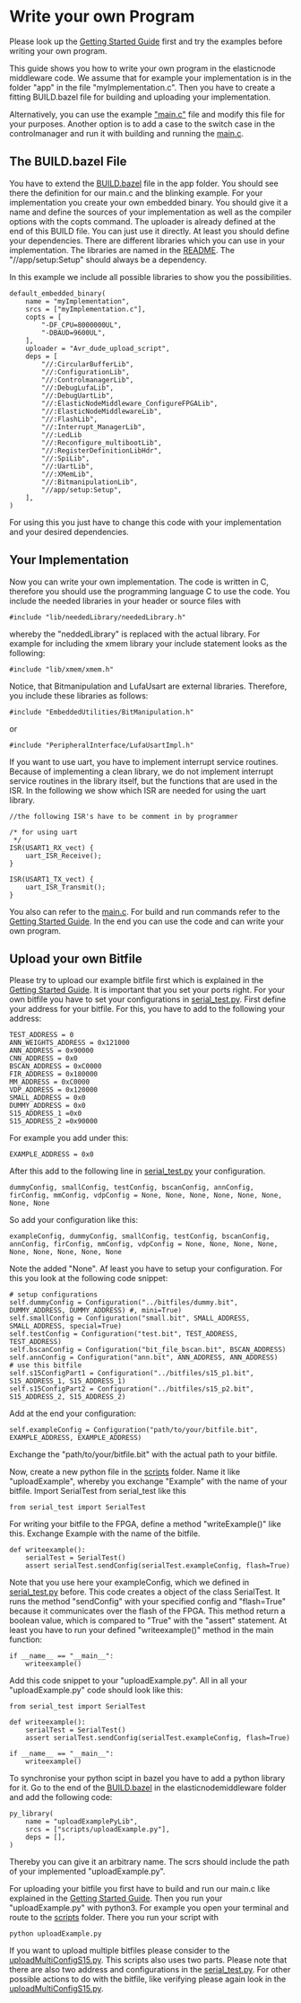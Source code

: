 # Write your own Program

Please look up the [Getting Started Guide](GettingStartedGuide.md) first and try the examples before writing your own program.

This guide shows you how to write your own program in the elasticnode middleware code. 
We assume that for example your implementation is in the folder "app" in the file "myImplementation.c".
Then you have to create a fitting BUILD.bazel file for building and uploading your implementation.

Alternatively, you can use the example ["main.c"](../app/main.c) file and modify this file for your purposes. 
Another option is to add a case to the switch case in the controlmanager and run it with building and running the [main.c](../app/main.c).

## The BUILD.bazel File

You have to extend the [BUILD.bazel](../app/BUILD.bazel) file in the app folder. 
You should see there the definition for our main.c and the blinking example.
For your implementation you create your own embedded binary.
You should give it a name and define the sources of your implementation as well as the compiler options with the copts command.
The uploader is already defined at the end of this BUILD file. 
You can just use it directly. 
At least you should define your dependencies.
There are different libraries which you can use in your implementation. 
The libraries are named in the [README](../README.md).
The "//app/setup:Setup" should always be a dependency.

In this example we include all possible libraries to show you the possibilities. 

    default_embedded_binary(
        name = "myImplementation",
        srcs = ["myImplementation.c"],
        copts = [
            "-DF_CPU=8000000UL",
            "-DBAUD=9600UL",
        ],
        uploader = "Avr_dude_upload_script",
        deps = [
            "//:CircularBufferLib",
            "//:ConfigurationLib",
            "//:ControlmanagerLib",            
            "//:DebugLufaLib",
            "//:DebugUartLib",
            "//:ElasticNodeMiddleware_ConfigureFPGALib",
            "//:ElasticNodeMiddlewareLib",
            "//:FlashLib",
            "//:Interrupt_ManagerLib",
            "//:LedLib
            "//:Reconfigure_multibootLib",
            "//:RegisterDefinitionLibHdr",
            "//:SpiLib",
            "//:UartLib",
            "//:XMemLib",
            "//:BitmanipulationLib",
            "//app/setup:Setup",
        ],
    ) 
    
For using this you just have to change this code with your implementation and your desired dependencies.

## Your Implementation

Now you can write your own implementation. 
The code is written in C, therefore you should use the programming language C to use the code.
You include the needed libraries in your header or source files with

    #include "lib/neededLibrary/neededLibrary.h"
    
whereby the "neddedLibrary" is replaced with the actual library. 
For example for including the xmem library your include statement looks as the following:
  
    #include "lib/xmem/xmem.h"
    
Notice, that Bitmanipulation and LufaUsart are external libraries. 
Therefore, you include these libraries as follows:

    #include "EmbeddedUtilities/BitManipulation.h"
    
or

    #include "PeripheralInterface/LufaUsartImpl.h"
    
If you want to use uart, you have to implement interrupt service routines. 
Because of implementing a clean library, we do not implement interrupt service routines in the library itself, but the functions that are used in the ISR.
In the following we show which ISR are needed for using the uart library. 

    //the following ISR's have to be comment in by programmer
    
    /* for using uart
     */
    ISR(USART1_RX_vect) {
        uart_ISR_Receive();
    }
    
    ISR(USART1_TX_vect) {
        uart_ISR_Transmit();
    }

You also can refer to the [main.c](../app/main.c). 
For build and run commands refer to the [Getting Started Guide](GettingStartedGuide.md).
In the end you can use the code and can write your own program.  

## Upload your own Bitfile

Please try to upload our example bitfile first which is explained in the [Getting Started Guide](GettingStartedGuide.md).
It is important that you set your ports right. 
For your own bitfile you have to set your configurations in [serial_test.py](../scripts/serial_test.py).
First define your address for your bitfile. 
For this, you have to add to the following your address:

    TEST_ADDRESS = 0
    ANN_WEIGHTS_ADDRESS = 0x121000
    ANN_ADDRESS = 0x90000
    CNN_ADDRESS = 0x0
    BSCAN_ADDRESS = 0xC0000
    FIR_ADDRESS = 0x180000
    MM_ADDRESS = 0xC0000
    VDP_ADDRESS = 0x120000
    SMALL_ADDRESS = 0x0
    DUMMY_ADDRESS = 0x0
    S15_ADDRESS_1 =0x0
    S15_ADDRESS_2 =0x90000
    
For example you add under this:

    EXAMPLE_ADDRESS = 0x0
    
After this add to the following line in [serial_test.py](../scripts/serial_test.py) your configuration.

    dummyConfig, smallConfig, testConfig, bscanConfig, annConfig, firConfig, mmConfig, vdpConfig = None, None, None, None, None, None, None, None

So add your configuration like this:

    exampleConfig, dummyConfig, smallConfig, testConfig, bscanConfig, annConfig, firConfig, mmConfig, vdpConfig = None, None, None, None, None, None, None, None, None

Note the added "None".
Af least you have to setup your configuration. 
For this you look at the following code snippet:

    # setup configurations
    self.dummyConfig = Configuration("../bitfiles/dummy.bit", DUMMY_ADDRESS, DUMMY_ADDRESS) #, mini=True)
    self.smallConfig = Configuration("small.bit", SMALL_ADDRESS, SMALL_ADDRESS, special=True)
    self.testConfig = Configuration("test.bit", TEST_ADDRESS, TEST_ADDRESS)
    self.bscanConfig = Configuration("bit_file_bscan.bit", BSCAN_ADDRESS)
    self.annConfig = Configuration("ann.bit", ANN_ADDRESS, ANN_ADDRESS)
    # use this bitfile
    self.s15ConfigPart1 = Configuration("../bitfiles/s15_p1.bit", S15_ADDRESS_1, S15_ADDRESS_1)
    self.s15ConfigPart2 = Configuration("../bitfiles/s15_p2.bit", S15_ADDRESS_2, S15_ADDRESS_2)
    
Add at the end your configuration: 
    
    self.exampleConfig = Configuration("path/to/your/bitfile.bit", EXAMPLE_ADDRESS, EXAMPLE_ADDRESS)     

Exchange the "path/to/your/bitfile.bit" with the actual path to your bitfile. 

Now, create a new python file in the [scripts](../scripts) folder. 
Name it like "uploadExample", whereby you exchange "Example" with the name of your bitfile.
Import SerialTest from serial_test like this

    from serial_test import SerialTest

For writing your bitfile to the FPGA, define a method "writeExample()" like this.
Exchange Example with the name of the bitfile.
    
    def writeexample():
        serialTest = SerialTest()
        assert serialTest.sendConfig(serialTest.exampleConfig, flash=True)
        
Note that you use here your exampleConfig, which we defined in [serial_test.py](../scripts/serial_test.py) before.
This code creates a object of the class SerialTest. 
It runs the method "sendConfig" with your specified config and "flash=True" because it communicates over the flash of the FPGA.
This method return a boolean value, which is compared to "True" with the "assert" statement.
At least you have to run your defined "writeexample()" method in the main function:

    if __name__ == "__main__":
        writeexample()
        
Add this code snippet to your "uploadExample.py".
All in all your "uploadExample.py" code should look like this:

    from serial_test import SerialTest
    
    def writeexample():
        serialTest = SerialTest()
        assert serialTest.sendConfig(serialTest.exampleConfig, flash=True)
    
    if __name__ == "__main__":
        writeexample()

To synchronise your python scipt in bazel you have to add a python library for it. 
Go to the end of the [BUILD.bazel](../BUILD.bazel) in the elasticnodemiddleware folder and add the following code:

    py_library(
        name = "uploadExamplePyLib",
        srcs = ["scripts/uploadExample.py"],
        deps = [],
    )

Thereby you can give it an arbitrary name. 
The scrs should include the path of your implemented "uploadExample.py".

For uploading your bitfile you first have to build and run our main.c like explained in the [Getting Started Guide](GettingStartedGuide.md).
Then you run your "uploadExample.py" with python3.
For example you open your terminal and route to the [scripts](../scripts) folder. 
There you run your script with

    python uploadExample.py
    
If you want to upload multiple bitfiles please consider to the [uploadMultiConfigS15.py](../scripts/uploadMultiConfigS15.py).
This scripts also uses two parts. 
Please note that there are also two address and configurations in the [serial_test.py](../scripts/serial_test.py). 
For other possible actions to do with the bitfile, like verifying please again look in the [uploadMultiConfigS15.py](../scripts/uploadMultiConfigS15.py).
